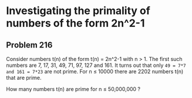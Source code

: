 Investigating the primality of numbers of the form 2n^2-1
=========================================================

Problem 216 
-----------

Consider numbers t(n) of the form t(n) = 2n^2-1 with n > 1.
The first such numbers are 7, 17, 31, 49, 71, 97, 127 and 161.
It turns out that only `49 = 7*7 and 161 = 7*23` are not prime.
For n ≤ 10000 there are 2202 numbers t(n) that are prime.

How many numbers t(n) are prime for n ≤ 50,000,000 ?

